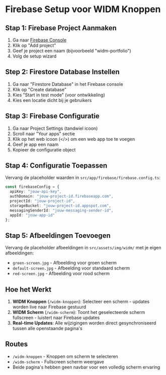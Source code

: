 # Firebase Setup voor WIDM Knoppen

## Stap 1: Firebase Project Aanmaken

1. Ga naar [Firebase Console](https://console.firebase.google.com/)
2. Klik op "Add project"
3. Geef je project een naam (bijvoorbeeld "widm-portfolio")
4. Volg de setup wizard

## Step 2: Firestore Database Instellen

1. Ga naar "Firestore Database" in het Firebase console
2. Klik op "Create database"
3. Kies "Start in test mode" (voor ontwikkeling)
4. Kies een locatie dicht bij je gebruikers

## Stap 3: Firebase Configuratie

1. Ga naar Project Settings (tandwiel icoon)
2. Scroll naar "Your apps" sectie
3. Klik op het web icoon (</>) om een web app toe te voegen
4. Geef je app een naam
5. Kopieer de configuratie object

## Stap 4: Configuratie Toepassen

Vervang de placeholder waarden in `src/app/firebase/firebase.config.ts`:

```typescript
const firebaseConfig = {
  apiKey: "jouw-api-key",
  authDomain: "jouw-project-id.firebaseapp.com",
  projectId: "jouw-project-id",
  storageBucket: "jouw-project-id.appspot.com",
  messagingSenderId: "jouw-messaging-sender-id",
  appId: "jouw-app-id"
};
```

## Stap 5: Afbeeldingen Toevoegen

Vervang de placeholder afbeeldingen in `src/assets/img/widm/` met je eigen afbeeldingen:

- `green-screen.jpg` - Afbeelding voor groen scherm
- `default-screen.jpg` - Afbeelding voor standaard scherm  
- `red-screen.jpg` - Afbeelding voor rood scherm

## Hoe het Werkt

1. **WIDM Knoppen** (`/widm-knoppen`): Selecteer een scherm - updates worden live naar Firebase gestuurd
2. **WIDM Scherm** (`/widm-scherm`): Toont het geselecteerde scherm fullscreen - luistert naar Firebase updates
3. **Real-time Updates**: Alle wijzigingen worden direct gesynchroniseerd tussen alle openstaande pagina's

## Routes

- `/widm-knoppen` - Knoppen om scherm te selecteren
- `/widm-scherm` - Fullscreen scherm weergave
- Beide pagina's hebben geen navbar voor een volledig scherm ervaring 